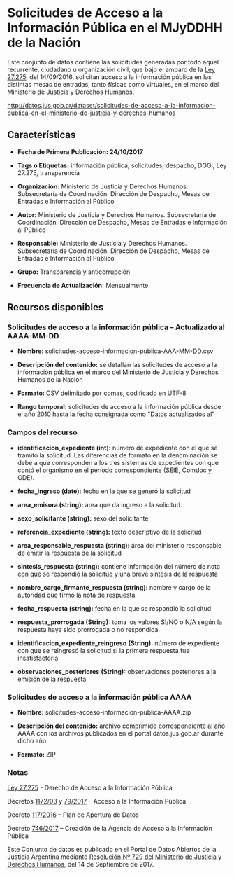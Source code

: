 Solicitudes de Acceso a la Información Pública en el MJyDDHH de la Nación
=========================================================================

Este conjunto de datos contiene las solicitudes generadas por todo aquel recurrente, ciudadano u organización civil, que bajo el amparo de la [Ley 27.275](http://servicios.infoleg.gob.ar/infolegInternet/anexos/265000-269999/265949/norma.htm), del 14/09/2016, solicitan acceso a la información pública en las distintas mesas de entradas, tanto físicas como virtuales, en el marco del Ministerio de Justicia y Derechos Humanos.

http://datos.jus.gob.ar/dataset/solicitudes-de-acceso-a-la-informacion-publica-en-el-ministerio-de-justicia-y-derechos-humanos


Características
---------------

-   **Fecha de Primera** **Publicación: 24/10/2017**

-   **Tags o Etiquetas:** información pública, solicitudes, despacho, DGGI, Ley 27.275, transparencia

-   **Organización:** Ministerio de Justicia y Derechos Humanos. Subsecretaría de Coordinación. Dirección de Despacho, Mesas de Entradas e Información al Público

-   **Autor:** Ministerio de Justicia y Derechos Humanos. Subsecretaría de Coordinación. Dirección de Despacho, Mesas de Entradas e Información al Público

-   **Responsable:** Ministerio de Justicia y Derechos Humanos. Subsecretaría de Coordinación. Dirección de Despacho, Mesas de Entradas e Información al Público

-   **Grupo:** Transparencia y anticorrupción

-   **Frecuencia de Actualización:** Mensualmente

Recursos disponibles
--------------------

### Solicitudes de acceso a la información pública – Actualizado al AAAA-MM-DD

-   **Nombre:** solicitudes-acceso-informacion-publica-AAA-MM-DD.csv

-   **Descripción del contenido:** se detallan las solicitudes de acceso a la información pública en el marco del Ministerio de Justicia y Derechos Humanos de la Nación

-   **Formato:** CSV delimitado por comas, codificado en UTF-8

-   **Rango temporal:** solicitudes de acceso a la información pública desde el año 2010 hasta la fecha consignada como "Datos actualizados al"

### Campos del recurso

-   **identificacion_expediente (int):** número de expediente con el que se tramitó la solicitud. Las diferencias de formato en la denominación se debe a que corresponden a los tres sistemas de expedientes con que contó el organismo en el período correspondiente (SEIE, Comdoc y GDE).

-   **fecha_ingreso (date):** fecha en la que se generó la solicitud

-   **area_emisora (string):** área que da ingreso a la solicitud

-   **sexo_solicitante (string):** sexo del solicitante

-   **referencia_expediente (string):** texto descriptivo de la solicitud

-   **area_responsable_respuesta (string):** área del ministerio responsable de emitir la respuesta de la solicitud

-   **sintesis_respuesta (string):** contiene información del número de nota con que se respondió la solicitud y una breve síntesis de la respuesta

-   **nombre_cargo_firmante_respuesta (string):** nombre y cargo de la autoridad que firmó la nota de respuesta

-   **fecha_respuesta (string):** fecha en la que se respondió la solicitud

-   **respuesta_prorrogada (String):** toma los valores SI/NO o N/A según la respuesta haya sido prorrogada o no respondida.

-   **identificacion_expediente_reingreso** **(String):** número de expediente con que se reingresó la solicitud si la primera respuesta fue insatisfactoria

-   **observaciones_posteriores** **(String):** observaciones posteriores a la emisión de la respuesta

### Solicitudes de acceso a la información pública AAAA

-   **Nombre:** solicitudes-acceso-informacion-publica-AAAA.zip

-   **Descripción del contenido:** archivo comprimido correspondiente al año AAAA con los archivos publicados en el portal datos.jus.gob.ar durante dicho año

-   **Formato:** ZIP

### Notas

[Ley 27.275](http://servicios.infoleg.gob.ar/infolegInternet/anexos/265000-269999/265949/norma.htm) - Derecho de Acceso a la Información Pública

Decretos [1172/03](http://servicios.infoleg.gob.ar/infolegInternet/anexos/90000-94999/90763/norma.htm) y [79/2017](http://servicios.infoleg.gob.ar/infolegInternet/anexos/270000-274999/271338/norma.htm) – Acceso a la Información Pública

Decreto [117/2016](http://servicios.infoleg.gob.ar/infolegInternet/anexos/255000-259999/257755/norma.htm) – Plan de Apertura de Datos

Decreto [746/2017](http://servicios.infoleg.gob.ar/infolegInternet/anexos/275000-279999/279940/norma.htm) – Creación de la Agencia de Acceso a la Información Pública

Este Conjunto de datos es publicado en el Portal de Datos Abiertos de la Justicia Argentina mediante [Resolución Nº 729 del Ministerio de Justicia y Derechos Humanos](http://datos.jus.gob.ar/resoluciones/RESOL-2017-729-APN-MJ.pdf), del 14 de Septiembre de 2017.
